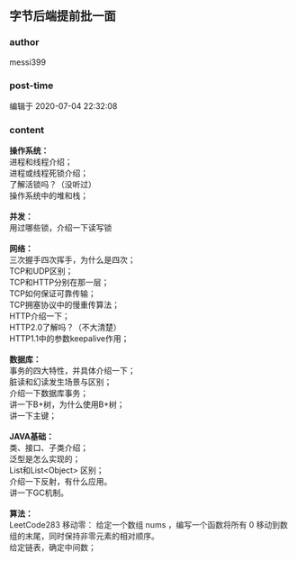 ## 字节后端提前批一面
### author 
messi399
### post-time 

编辑于  2020-07-04 22:32:08
### content 
<div class="post-topic-des nc-post-content">
 <div>
  <strong>
   操作系统：
  </strong>
 </div>
 <div>
  进程和线程介绍；
 </div>
 <div>
  进程或线程死锁介绍；
 </div>
 <div>
  了解活锁吗？（没听过）
 </div>
 <div>
  操作系统中的堆和栈；
 </div>
 <div>
  <br/>
 </div>
 <div>
  <strong>
   并发：
  </strong>
 </div>
 <div>
  用过哪些锁，介绍一下读写锁
 </div>
 <div>
  <br/>
 </div>
 <div>
  <strong>
   网络：
  </strong>
 </div>
 <div>
  三次握手四次挥手，为什么是四次；
 </div>
 <div>
  TCP和UDP区别；
 </div>
 <div>
  TCP和HTTP分别在那一层；
 </div>
 <div>
  TCP如何保证可靠传输；
 </div>
 <div>
  TCP拥塞协议中的慢重传算法；
 </div>
 <div>
  HTTP介绍一下；
 </div>
 <div>
  HTTP2.0了解吗？（不大清楚）
 </div>
 <div>
  HTTP1.1中的参数keepalive作用；
 </div>
 <div>
  <br/>
 </div>
 <div>
  <strong>
   数据库：
  </strong>
 </div>
 <div>
  事务的四大特性，并具体介绍一下；
 </div>
 <div>
  脏读和幻读发生场景与区别；
 </div>
 <div>
  介绍一下数据库事务；
 </div>
 <div>
  讲一下B+树，为什么使用B+树；
 </div>
 <div>
  讲一下主键；
 </div>
 <div>
  <br/>
 </div>
 <div>
  <strong>
   JAVA基础：
  </strong>
 </div>
 <div>
  类、接口、子类介绍；
 </div>
 <div>
  泛型是怎么实现的；
 </div>
 <div>
  List和List&lt;Object&gt; 区别；
 </div>
 <div>
  介绍一下反射，有什么应用。
 </div>
 <div>
  讲一下GC机制。
 </div>
 <div>
  <br/>
 </div>
 <div>
  <strong>
   算法：
  </strong>
 </div>
 <div>
  <span style="color: rgb(38,38,38);">
   LeetCode283 移动零：
  </span>
  <span style="color: rgb(38,38,38);">
   给定一个数组
  </span>
  <span style="color: rgb(38,38,38);">
   nums
  </span>
  <span style="color: rgb(38,38,38);">
   ，编写一个函数将所有
  </span>
  <span style="color: rgb(38,38,38);">
   0
  </span>
  <span style="color: rgb(38,38,38);">
   移动到数组的末尾，同时保持非零元素的相对顺序。
  </span>
 </div>
 <div>
  <div>
   <span style="color: rgb(38,38,38);">
    给定链表，确定中间数；
   </span>
  </div>
  <br/>
 </div>
 <div>
  <br/>
 </div>
 <div>
  <br/>
 </div>
 <div>
 </div>
</div>
